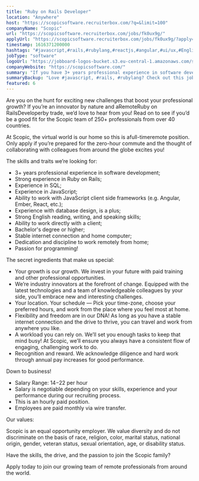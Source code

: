 ```yaml
---
title: "Ruby on Rails Developer"
location: "Anywhere"
host: "https://scopicsoftware.recruiterbox.com/?q=&limit=100"
companyName: "Scopic"
url: "https://scopicsoftware.recruiterbox.com/jobs/fk0ux9g/"
applyUrl: "https://scopicsoftware.recruiterbox.com/jobs/fk0ux9g/?apply=true"
timestamp: 1616371200000
hashtags: "#javascript,#rails,#rubylang,#reactjs,#angular,#ui/ux,#English"
jobType: "software"
logoUrl: "https://jobboard-logos-bucket.s3.eu-central-1.amazonaws.com/scopic"
companyWebsite: "https://scopicsoftware.com/"
summary: "If you have 3+ years professional experience in software development, Scopic is looking for someone with your skillset."
summaryBackup: "Love #javascript, #rails, #rubylang? Check out this job post!"
featured: 6
---
```


Are you on the hunt for exciting new challenges that boost your professional growth? If you’re an innovator by nature and aRemoteRuby on RailsDeveloperby trade, we’d love to hear from you! Read on to see if you’d be a good fit for the Scopic team of 250+ professionals from over 40 countries.

At Scopic, the virtual world is our home so this is afull-timeremote position. Only apply if you’re prepared for the zero-hour commute and the thought of collaborating with colleagues from around the globe excites you!

The skills and traits we’re looking for:

*   3+ years professional experience in software development;
*   Strong experience in Ruby on Rails;
*   Experience in SQL;
*   Experience in JavaScript;
*   Ability to work with JavaScript client side frameworks (e.g. Angular, Ember, React, etc.);
*   Experience with database design, is a plus;
*   Strong English reading, writing, and speaking skills;
*   Ability to work directly with a client;
*   Bachelor's degree or higher;
*   Stable internet connection and home computer;
*   Dedication and discipline to work remotely from home;
*   Passion for programming!

The secret ingredients that make us special:

*   Your growth is our growth. We invest in your future with paid training and other professional opportunities.
*   We’re industry innovators at the forefront of change. Equipped with the latest technologies and a team of knowledgeable colleagues by your side, you’ll embrace new and interesting challenges.
*   Your location. Your schedule — Pick your time-zone, choose your preferred hours, and work from the place where you feel most at home.
*   Flexibility and freedom are in our DNA! As long as you have a stable internet connection and the drive to thrive, you can travel and work from anywhere you like.
*   A workload you can rely on. We’ll set you enough tasks to keep that mind busy! At Scopic, we’ll ensure you always have a consistent flow of engaging, challenging work to do.
*   Recognition and reward. We acknowledge diligence and hard work through annual pay increases for good performance.

Down to business!

*   Salary Range: $14-$22 per hour
*   Salary is negotiable depending on your skills, experience and your performance during our recruiting process.
*   This is an hourly paid position.
*   Employees are paid monthly via wire transfer.

Our values:

Scopic is an equal opportunity employer. We value diversity and do not discriminate on the basis of race, religion, color, marital status, national origin, gender, veteran status, sexual orientation, age, or disability status.

Have the skills, the drive, and the passion to join the Scopic family?

Apply today to join our growing team of remote professionals from around the world.
